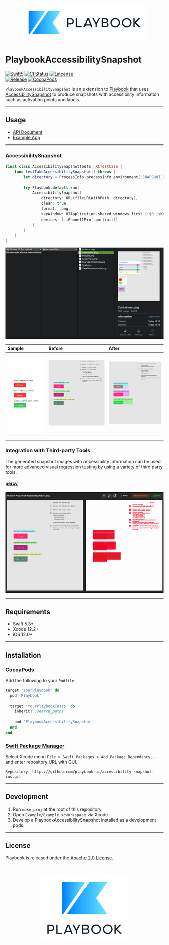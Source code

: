 <p align="center">
<img src="https://raw.githubusercontent.com/playbook-ui/mediakit/master/logo/default-h%402x.png" alt="Playbook" width="400">
</p>


# PlaybookAccessibilitySnapshot

<a href="https://developer.apple.com/swift"><img alt="Swift5" src="https://img.shields.io/badge/language-Swift5-orange.svg"/></a>
<a href="https://github.com/playbook-ui/accessibility-snapshot-ios/actions"><img alt="CI Status" src="https://github.com/playbook-ui/accessibility-snapshot-ios/workflows/GitHub%20Actions/badge.svg"/></a>
<a href="LICENSE"><img alt="Lincense" src="http://img.shields.io/badge/License-Apache%202.0-black.svg"/></a>
<br>
<a href="https://github.com/playbook-ui/accessibility-snapshot-ios/releases/latest"><img alt="Release" src="https://img.shields.io/github/v/release/playbook-ui/accessibility-snapshot-ios.svg"/></a>
<a href="https://cocoapods.org/pods/PlaybookAccessibilitySnapshot"><img alt="CocoaPods" src="https://img.shields.io/cocoapods/v/PlaybookAccessibilitySnapshot.svg"/></a>

`PlaybookAccessibilitySnapshot` is an extension to [Playbook](https://github.com/playbook-ui/playbook-ios) that uses [AccessibilitySnapshot](https://github.com/cashapp/AccessibilitySnapshot) to produce snapshots with accessibility information such as activation points and labels.

---

## Usage

- [API Document](https://playbook-ui.github.io/accessibility-snapshot-ios)
- [Example App](https://github.com/playbook-ui/accessibility-snapshot-ios/tree/main/Example)

---

### AccessibilitySnapshot

```swift
final class AccessibilitySnapshotTests: XCTestCase {
    func testTakeAccessibilitySnapshot() throws {
        let directory = ProcessInfo.processInfo.environment["SNAPSHOT_DIR"]!

        try Playbook.default.run(
            AccessibilitySnapshot(
                directory: URL(fileURLWithPath: directory),
                clean: true,
                format: .png,
                keyWindow: UIApplication.shared.windows.first { $0.isKeyWindow },
                devices: [.iPhone11Pro(.portrait)]
            )
        )
    }
}
```

<img src="https://raw.githubusercontent.com/playbook-ui/accessibility-snapshot-ios/main/assets/snapshot.png" alt="snapshot">

|Sample|Before|After|
|:-----|:-----|:----|
|<img src="https://raw.githubusercontent.com/playbook-ui/accessibility-snapshot-ios/main/assets/sample.png" alt="sample">|<img src="https://raw.githubusercontent.com/playbook-ui/accessibility-snapshot-ios/main/assets/sample-before.png" alt="before">|<img src="https://raw.githubusercontent.com/playbook-ui/accessibility-snapshot-ios/main/assets/sample-after.png" alt="after">|

---

### Integration with Third-party Tools

The generated snapshot images with accessibility information can be used for more advanced visual regression testing by using a variety of third party tools.  

#### [percy](https://percy.io)

<img src="https://raw.githubusercontent.com/playbook-ui/accessibility-snapshot-ios/main/assets/percy.png" alt="percy" width="600">

---

## Requirements

- Swift 5.3+
- Xcode 12.2+
- iOS 12.0+

---

## Installation

### [CocoaPods](https://cocoapods.org)

Add the following to your `Podfile`:

```ruby
target 'YourPlaybook' do
  pod 'Playbook'

  target 'YourPlaybookTests' do
    inherit! :search_paths

    pod 'PlaybookAccessibilitySnapshot'
  end
end
```


### [Swift Package Manager](https://developer.apple.com/documentation/xcode/adding_package_dependencies_to_your_app)

Select Xcode menu `File > Swift Packages > Add Package Dependency...` and enter repository URL with GUI.

```
Repository: https://github.com/playbook-ui/accessibility-snapshot-ios.git
```


---

## Development

1. Run `make proj` at the root of this repository.
1. Open `Example/Example.xcworkspace` via Xcode.
1. Develop a PlaybookAccessibilitySnapshot installed as a development pods.

---

## License

Playbook is released under the [Apache 2.0 License](https://github.com/playbook-ui/accessibility-snapshot-ios/tree/main/LICENSE).

<br>
<p align="center">
<img alt="Playbook" src="https://raw.githubusercontent.com/playbook-ui/mediakit/master/logo/default%402x.png" width="280">
</p>
